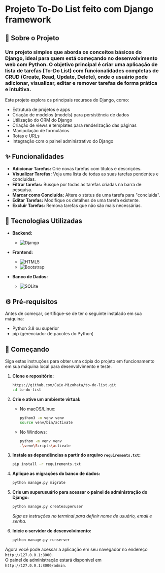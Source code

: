 # Projeto To-Do List feito com Django framework

## 📖 Sobre o Projeto

### Um projeto simples que aborda os conceitos básicos do Django, ideal para quem está começando no desenvolvimento web com Python. O objetivo principal é criar uma aplicação de lista de tarefas (To-Do List) com funcionalidades completas de CRUD (Create, Read, Update, Delete), onde o usuário pode adicionar, visualizar, editar e remover tarefas de forma prática e intuitiva.

Este projeto explora os principais recursos do Django, como:

- Estrutura de projetos e apps
- Criação de modelos (models) para persistência de dados
- Utilização do ORM do Django
- Criação de views e templates para renderização das páginas
- Manipulação de formulários
- Rotas e URLs
- Integração com o painel administrativo do Django

## ✨ Funcionalidades

-   **Adicionar Tarefas:** Crie novas tarefas com títulos e descrições.
-   **Visualizar Tarefas:** Veja uma lista de todas as suas tarefas pendentes e concluídas.
-   **Filtrar tarefas:** Busque por todas as tarefas criadas na barra de pesquisa.
-   **Marcar como Concluída:** Altere o status de uma tarefa para "concluída".
-   **Editar Tarefas:** Modifique os detalhes de uma tarefa existente.
-   **Excluir Tarefas:** Remova tarefas que não são mais necessárias.

## 🚀 Tecnologias Utilizadas

-   **Backend:**
    -   ![Django](https://img.shields.io/badge/Django-092E20?style=for-the-badge&logo=django&logoColor=white)
-   **Frontend:**
    - ![HTML5](https://img.shields.io/badge/HTML5-E34F26?style=for-the-badge&logo=html5&logoColor=white)
    - ![Bootstrap](https://img.shields.io/badge/Bootstrap-7952B3?style=for-the-badge&logo=bootstrap&logoColor=white)

-   **Banco de Dados:**
    -   ![SQLite](https://img.shields.io/badge/SQLite-003B57?style=for-the-badge&logo=sqlite&logoColor=white)

## ⚙️ Pré-requisitos

Antes de começar, certifique-se de ter o seguinte instalado em sua máquina:

-   Python 3.8 ou superior
-   pip (gerenciador de pacotes do Python)

## 🏁 Começando

Siga estas instruções para obter uma cópia do projeto em funcionamento em sua máquina local para desenvolvimento e teste.

1.  **Clone o repositório:**

    ```bash
    https://github.com/Caio-Mizohata/to-do-list.git
    cd to-do-list
    ```

2.  **Crie e ative um ambiente virtual:**

    * No macOS/Linux:
        ```bash
        python3 -m venv venv
        source venv/bin/activate
        ```
    * No Windows:
        ```bash
        python -m venv venv
        .\venv\Scripts\activate
        ```

3.  **Instale as dependências a partir do arquivo `requirements.txt`:**

    ```bash
    pip install -r requirements.txt
    ```

4.  **Aplique as migrações do banco de dados:**

    ```bash
    python manage.py migrate
    ```

5.  **Crie um superusuário para acessar o painel de administração do Django:**

    ```bash
    python manage.py createsuperuser
    ```
    *Siga as instruções no terminal para definir nome de usuário, email e senha.*

6.  **Inicie o servidor de desenvolvimento:**

    ```bash
    python manage.py runserver
    ```

Agora você pode acessar a aplicação em seu navegador no endereço `http://127.0.0.1:8000`. <br>
O painel de administração estará disponível em `http://127.0.0.1:8000/admin`.
